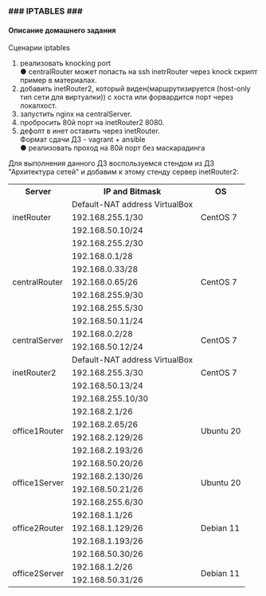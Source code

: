 <h3>### IPTABLES ###</h3>

<h4>Описание домашнего задания</h4>

<p>Сценарии iptables</p>

<ol>
<li>реализовать knocking port<br />
● centralRouter может попасть на ssh inetrRouter через knock скрипт<br />
пример в материалах.</li>
<li>добавить inetRouter2, который виден(маршрутизируется (host-only тип сети для виртуалки)) с хоста или форвардится порт через локалхост.</li>
<li>запустить nginx на centralServer.</li>
<li>пробросить 80й порт на inetRouter2 8080.</li>
<li>дефолт в инет оставить через inetRouter.<br />
Формат сдачи ДЗ - vagrant + ansible<br />
● реализовать проход на 80й порт без маскарадинга</li>
</ol>

<p>Для выполнения данного ДЗ воспользуемся стендом из ДЗ "Архитектура сетей" и добавим к этому стенду сервер inetRouter2:</p>

<table>
<tr>
    <th>Server</th>
    <th>IP and Bitmask</th>
    <th>OS</th>
</tr>
<tr>
    <td rowspan="3">inetRouter</td>
    <td>Default-NAT address VirtualBox</td>
    <td rowspan="3">CentOS 7</td>
</tr>
<tr>
    <td>192.168.255.1/30</td>
</tr>
<tr>
    <td>192.168.50.10/24</td>
</tr>
<tr>
    <td rowspan="7">centralRouter</td>
    <td>192.168.255.2/30</td>
    <td rowspan="7">CentOS 7</td>
</tr>
<tr>
    <td>192.168.0.1/28</td>
</tr>
<tr>
    <td>192.168.0.33/28</td>
</tr>
<tr>
    <td>192.168.0.65/26</td>
</tr>
<tr>
    <td>192.168.255.9/30</td>
</tr>
<tr>
    <td>192.168.255.5/30</td>
</tr>
<tr>
    <td>192.168.50.11/24</td>
</tr>
<tr>
    <td rowspan="2">centralServer</td>
    <td>192.168.0.2/28</td>
    <td rowspan="2">CentOS 7</td>
</tr>
<tr>
    <td>192.168.50.12/24</td>
</tr>
<tr>
    <td rowspan="3">inetRouter2</td>
    <td>Default-NAT address VirtualBox</td>
    <td rowspan="3">CentOS 7</td>
</tr>
<tr>
    <td>192.168.255.3/30</td>
</tr>
<tr>
    <td>192.168.50.13/24</td>
</tr>
<tr>
    <td rowspan="6">office1Router</td>
    <td>192.168.255.10/30</td>
    <td rowspan="6">Ubuntu 20</td>
</tr>
<tr>
    <td>192.168.2.1/26</td>
</tr>
<tr>
    <td>192.168.2.65/26</td>
</tr>
<tr>
    <td>192.168.2.129/26</td>
</tr>
<tr>
    <td>192.168.2.193/26</td>
</tr>
<tr>
    <td>192.168.50.20/26</td>
</tr>
<tr>
    <td rowspan="2">office1Server</td>
    <td>192.168.2.130/26</td>
    <td rowspan="2">Ubuntu 20</td>
</tr>
<tr>
    <td>192.168.50.21/26</td>
</tr>
<tr>
    <td rowspan="5">office2Router</td>
    <td>192.168.255.6/30</td>
    <td rowspan="5">Debian 11</td>
</tr>
<tr>
    <td>192.168.1.1/26</td>
</tr>
<tr>
    <td>192.168.1.129/26</td>
</tr>
<tr>
    <td>192.168.1.193/26</td>
</tr>
<tr>
    <td>192.168.50.30/26</td>
</tr>
<tr>
    <td rowspan="2">office2Server</td>
    <td>192.168.1.2/26</td>
    <td rowspan="2">Debian 11</td>
</tr>
<tr>
    <td>192.168.50.31/26</td>
</tr>
</table>


